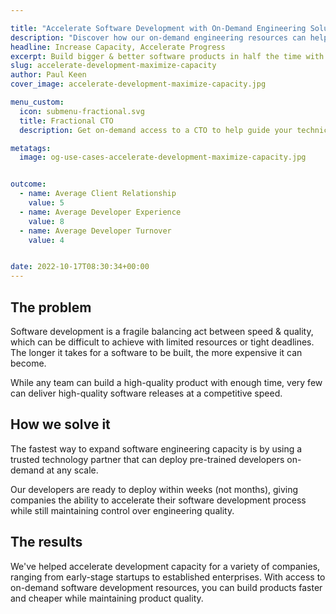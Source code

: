 ```yaml
---

title: "Accelerate Software Development with On-Demand Engineering Solutions"
description: "Discover how our on-demand engineering resources can help you build high-quality software faster and more efficiently. From fractional CTO services to outsourced developer staffing, we provide tailored solutions to meet your development needs."
headline: Increase Capacity, Accelerate Progress
excerpt: Build bigger & better software products in half the time with access to on-demand engineering resources that are scalable to meet your expectations.
slug: accelerate-development-maximize-capacity
author: Paul Keen
cover_image: accelerate-development-maximize-capacity.jpg

menu_custom:
  icon: submenu-fractional.svg
  title: Fractional CTO
  description: Get on-demand access to a CTO to help guide your technical vision, accelerate team-building, and improve development team operations.

metatags:
  image: og-use-cases-accelerate-development-maximize-capacity.jpg


outcome:
  - name: Average Client Relationship
    value: 5
  - name: Average Developer Experience
    value: 8
  - name: Average Developer Turnover
    value: 4


date: 2022-10-17T08:30:34+00:00
---
```


The problem
-----------

Software development is a fragile balancing act between speed & quality, which can be difficult to achieve with limited resources or tight deadlines. The longer it takes for a software to be built, the more expensive it can become.

While any team can build a high-quality product with enough time, very few can deliver high-quality software releases at a competitive speed.

How we solve it
---------------

The fastest way to expand software engineering capacity is by using a trusted technology partner that can deploy pre-trained developers on-demand at any scale.

Our developers are ready to deploy within weeks (not months), giving companies the ability to accelerate their software development process while still maintaining control over engineering quality.

The results
-----------

We've helped accelerate development capacity for a variety of companies, ranging from early-stage startups to established enterprises. With access to on-demand software development resources, you can build products faster and cheaper while maintaining product quality.
